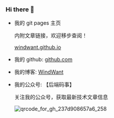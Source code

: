 ### Hi there 👋

<!--
**windwant/windwant** is a ✨ _special_ ✨ repository because its `README.md` (this file) appears on your GitHub profile.

Here are some ideas to get you started:

- 🔭 I’m currently working on ...
- 🌱 I’m currently learning ...
- 👯 I’m looking to collaborate on ...
- 🤔 I’m looking for help with ...
- 💬 Ask me about ...
- 📫 How to reach me: ...
- 😄 Pronouns: ...
- ⚡ Fun fact: ...
-->


- 我的 git pages 主页
    
    内附文章链接，欢迎移步查阅！
    
    [windwant.github.io](https://windwant.github.io/)
    

- 我的 github: [github.com](https://github.com/windwant)

- 我的博客: [WindWant](https://www.cnblogs.com/niejunlei)

- 我的公众号: 【后端码事】

    关注我的公众号，获取最新技术文章信息

    ![qrcode_for_gh_237d908657a6_258](https://github.com/windwant/windwant/assets/16282845/3fbc4dc5-ebec-4f6c-a9e4-633ac3f9a41d)


